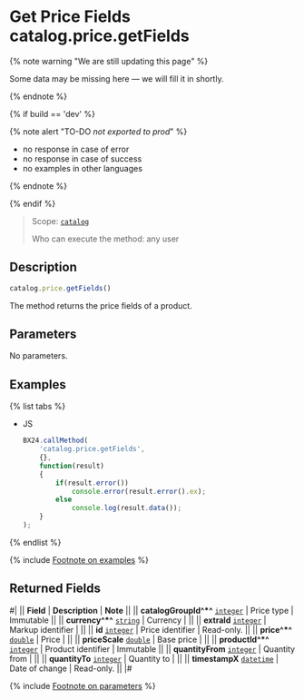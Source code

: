 # Get Price Fields catalog.price.getFields

{% note warning "We are still updating this page" %}

Some data may be missing here — we will fill it in shortly.

{% endnote %}

{% if build == 'dev' %}

{% note alert "TO-DO _not exported to prod_" %}

- no response in case of error
- no response in case of success
- no examples in other languages
  
{% endnote %}

{% endif %}

> Scope: [`catalog`](../../scopes/permissions.md)
>
> Who can execute the method: any user

## Description

```js
catalog.price.getFields()
```

The method returns the price fields of a product.

## Parameters

No parameters.

## Examples

{% list tabs %}

- JS

    ```javascript
    BX24.callMethod(
        'catalog.price.getFields',
        {},
        function(result)
        {
            if(result.error())
                console.error(result.error().ex);
            else
                console.log(result.data());
        }
    );
    ```

{% endlist %}

{% include [Footnote on examples](../../../_includes/examples.md) %}

## Returned Fields

#|
|| **Field** | **Description** | **Note** ||
|| **catalogGroupId^*^** 
[`integer`](../../data-types.md) | Price type | Immutable ||
|| **currency^*^** 
[`string`](../../data-types.md) | Currency |  ||
|| **extraId**
[`integer`](../../data-types.md) | Markup identifier | ||
|| **id**
[`integer`](../../data-types.md) | Price identifier | Read-only. ||
|| **price^*^**
[`double`](../../data-types.md) | Price |  ||
|| **priceScale** 
[`double`](../../data-types.md) | Base price |  ||
|| **productId^*^**
[`integer`](../../data-types.md) | Product identifier | Immutable ||
|| **quantityFrom** 
[`integer`](../../data-types.md) | Quantity from | ||
|| **quantityTo** 
[`integer`](../../data-types.md) | Quantity to | ||
|| **timestampX** 
[`datetime`](../../data-types.md) | Date of change | Read-only. ||
|#

{% include [Footnote on parameters](../../../_includes/required.md) %}